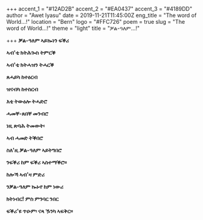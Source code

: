 +++
accent_1 = "#12AD2B"
accent_2 = "#EA0437"
accent_3 = "#4189DD"
author = "Awet Iyasu"
date = 2019-11-21T11:45:00Z
eng_title = "The word of World...!"
location = "Bern"
logo = "#FFC726"
poem = true
slug = "The word of World...!"
theme = "light"
title = "ቓል-ዓለም…!"

+++
**ቓል-ዓለም ኣይኰነን ፍቕሪ**

**ኣብ'ቲ ክትሕጐስ ትምርቕ**

**ኣብ'ቲ ክትሓዝን ትሓርቕ**

**ጸሓይካ ከተዕርብ**

**ዝናብካ ከተስርብ**

**እቲ ትውዕሎ ትሓድሮ**

**ሓመቐ-ጸበቐ መንብሮ**

**ነዚ ጽባሕ ትመውት፡**

**ኣብ ሓመድ ትቕበሮ**

**ስለ'ዚ ቓል-ዓለም ኣይትግበሮ**

**ንፍቕሪ ከም ፍቕሪ ኣስተማቕሮ።**

**ከሎኻ ኣብ'ዛ ምድሪ**

**ንቓል-ዓለም ኰኑኖ ከም ነውሪ**

**ክትነብር! ምስ ምንባር ንበር**

**ፍቕሪ'ዩ ጥዑም፡ ናጻ ዄንካ ኣፍቅር።**